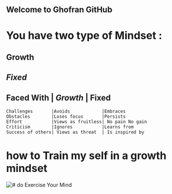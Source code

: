 ## Welcome to Ghofran GitHub
# You have two type of Mindset : 
## **Growth**
## *Fixed*
## Faced With              |  *Growth*            | **Fixed**
                                                      
	Challenges       |Avoids            |Embraces
	Obstacles        |Loses focus       |Persists
	Effort           |Views as fruitless| No pain No gain
	Criticism        |Ignores           |Learns from
	Success of others| Views as threat  | Is inspired by

# how to Train my self in a growth mindset
![# do Exercise Your Mind](https://www.ntaskmanager.com/wp-content/uploads/2019/05/fixed-vs-growth-mindset-blog-header-2.png)




